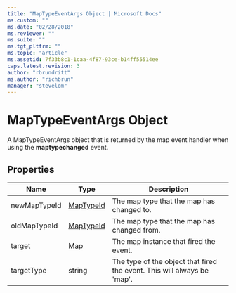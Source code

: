 ```yaml
---
title: "MapTypeEventArgs Object | Microsoft Docs"
ms.custom: ""
ms.date: "02/28/2018"
ms.reviewer: ""
ms.suite: ""
ms.tgt_pltfrm: ""
ms.topic: "article"
ms.assetid: 7f33b8c1-1caa-4f87-93ce-b14ff55514ee
caps.latest.revision: 3
author: "rbrundritt"
ms.author: "richbrun"
manager: "stevelom"
---
```

# MapTypeEventArgs Object
A MapTypeEventArgs object that is returned by the map event handler when using the **maptypechanged** event.

## Properties


| Name         | Type      | Description                                                             |
|--------------|-----------|-------------------------------------------------------------------------|
| newMapTypeId | [MapTypeId](../v8-web-control/maptypeid-enumeration.md) | The map type that the map has changed to.                               |
| oldMapTypeId | [MapTypeId](../v8-web-control/maptypeid-enumeration.md) | The map type that the map has changed from.                             |
| target       | [Map](../v8-web-control/map-class.md)       | The map instance that fired the event.                                  |
| targetType   | string    | The type of the object that fired the event. This will always be 'map'. |
